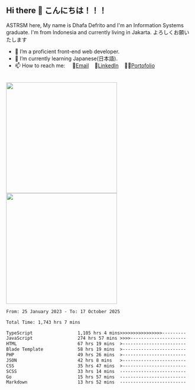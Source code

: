## Hi there 👋 こんにちは！！！
ASTRSM here, My name is Dhafa Defrito and I'm an Information Systems graduate. I'm from Indonesia and currently living in Jakarta. よろしくお願いたします

- 🔭 I’m a proficient front-end web developer.
- 🌱 I’m currently learning Japanese(日本語).
- 📫 How to reach me: &nbsp;&nbsp;&nbsp;&nbsp;📧[Email](ddefrito@gmail.com)&nbsp;&nbsp;&nbsp;&nbsp;💼[LinkedIn](https://www.linkedin.com/in/dhafad)&nbsp;&nbsp;&nbsp;&nbsp;👨‍🎨[Portofolio](https://ddefrito.vercel.app/)

<br>

<div align="left">
  <img src="https://media1.tenor.com/m/F96DSPtSiSgAAAAd/isekaijoucho-kamitsubaki.gif" height="300" />
	<a href="https://last.fm/user/nerumaeni"><img src="https://lastfm-recently-played.vercel.app/api?user=nerumaeni&count=5" height="300" /></a>
</div=

<!--START_SECTION:waka-->

```txt
From: 25 January 2023 - To: 17 October 2025

Total Time: 1,743 hrs 7 mins

TypeScript                 1,105 hrs 4 mins>>>>>>>>>>>>>>>>---------   63.40 %
JavaScript                 274 hrs 57 mins >>>>---------------------   15.77 %
HTML                       67 hrs 19 mins  >------------------------   03.86 %
Blade Template             58 hrs 19 mins  >------------------------   03.35 %
PHP                        49 hrs 26 mins  >------------------------   02.84 %
JSON                       42 hrs 8 mins   >------------------------   02.42 %
CSS                        35 hrs 47 mins  >------------------------   02.05 %
SCSS                       33 hrs 14 mins  -------------------------   01.91 %
Go                         15 hrs 57 mins  -------------------------   00.92 %
Markdown                   13 hrs 52 mins  -------------------------   00.80 %
```

<!--END_SECTION:waka-->
